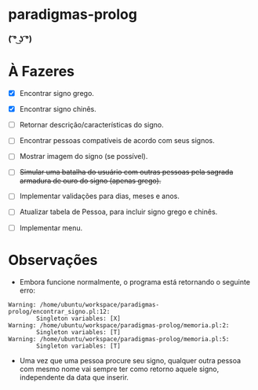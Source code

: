 # paradigmas-prolog

###  ( ͡° ͜ʖ ͡°)

# À Fazeres

- [x] Encontrar signo grego.
- [x] Encontrar signo chinês.
- [ ] Retornar descrição/características do signo.
- [ ] Encontrar pessoas compatíveis de acordo com seus signos.
- [ ] Mostrar imagem do signo (se possível).
- [ ] ~~Simular uma batalha do usuário com outras pessoas pela sagrada armadura de ouro do signo (apenas grego).~~
- [ ] Implementar validações para dias, meses e anos.
- [ ] Atualizar tabela de Pessoa, para incluir signo grego e chinês.
- [ ] Implementar menu.
 

# Observações

* Embora funcione normalmente, o programa está retornando o seguinte erro:

```
Warning: /home/ubuntu/workspace/paradigmas-prolog/encontrar_signo.pl:12:
        Singleton variables: [X]
Warning: /home/ubuntu/workspace/paradigmas-prolog/memoria.pl:2:
        Singleton variables: [T]
Warning: /home/ubuntu/workspace/paradigmas-prolog/memoria.pl:5:
        Singleton variables: [T]
```

* Uma vez que uma pessoa procure seu signo, qualquer outra pessoa com mesmo nome vai sempre ter como retorno aquele signo, independente da data que inserir.